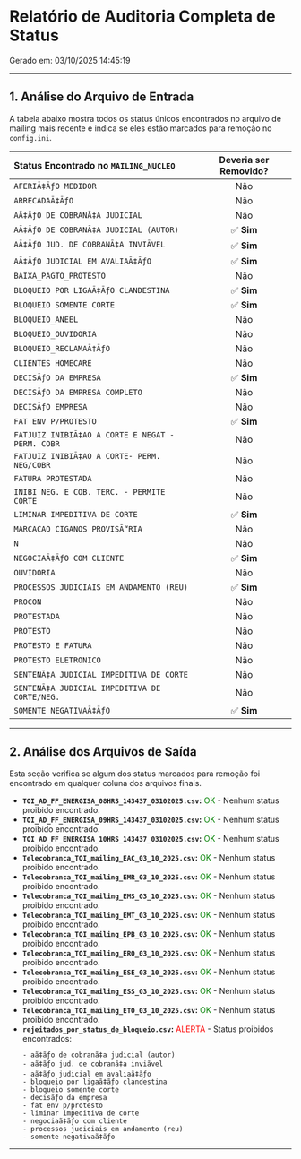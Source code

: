 # Relatório de Auditoria Completa de Status
Gerado em: 03/10/2025 14:45:19

---

## 1. Análise do Arquivo de Entrada

A tabela abaixo mostra todos os status únicos encontrados no arquivo de mailing mais recente e indica se eles estão marcados para remoção no `config.ini`.

| Status Encontrado no `MAILING_NUCLEO` | Deveria ser Removido? |
| :--- | :---: |
| `AFERIÃ‡ÃƒO MEDIDOR` | Não |
| `ARRECADAÃ‡ÃƒO` | Não |
| `AÃ‡ÃƒO DE COBRANÃ‡A JUDICIAL` | Não |
| `AÃ‡ÃƒO DE COBRANÃ‡A JUDICIAL (AUTOR)` | ✅ **Sim** |
| `AÃ‡ÃƒO JUD. DE COBRANÃ‡A INVIÃVEL` | ✅ **Sim** |
| `AÃ‡ÃƒO JUDICIAL EM AVALIAÃ‡ÃƒO` | ✅ **Sim** |
| `BAIXA_PAGTO_PROTESTO` | Não |
| `BLOQUEIO POR LIGAÃ‡ÃƒO CLANDESTINA` | ✅ **Sim** |
| `BLOQUEIO SOMENTE CORTE` | ✅ **Sim** |
| `BLOQUEIO_ANEEL` | Não |
| `BLOQUEIO_OUVIDORIA` | Não |
| `BLOQUEIO_RECLAMAÃ‡ÃƒO` | Não |
| `CLIENTES HOMECARE` | Não |
| `DECISÃƒO DA EMPRESA` | ✅ **Sim** |
| `DECISÃƒO DA EMPRESA COMPLETO` | Não |
| `DECISÃƒO EMPRESA` | Não |
| `FAT ENV P/PROTESTO` | ✅ **Sim** |
| `FATJUIZ INIBIÃ‡AO A CORTE E NEGAT - PERM. COBR` | Não |
| `FATJUIZ INIBIÃ‡AO A CORTE- PERM. NEG/COBR` | Não |
| `FATURA PROTESTADA` | Não |
| `INIBI NEG. E COB. TERC. - PERMITE CORTE` | Não |
| `LIMINAR IMPEDITIVA DE CORTE` | ✅ **Sim** |
| `MARCACAO CIGANOS PROVISÃ“RIA` | Não |
| `N` | Não |
| `NEGOCIAÃ‡ÃƒO COM CLIENTE` | ✅ **Sim** |
| `OUVIDORIA` | Não |
| `PROCESSOS JUDICIAIS EM ANDAMENTO (REU)` | ✅ **Sim** |
| `PROCON` | Não |
| `PROTESTADA` | Não |
| `PROTESTO` | Não |
| `PROTESTO E FATURA` | Não |
| `PROTESTO ELETRONICO` | Não |
| `SENTENÃ‡A JUDICIAL IMPEDITIVA DE CORTE` | Não |
| `SENTENÃ‡A JUDICIAL IMPEDITIVA DE CORTE/NEG.` | Não |
| `SOMENTE NEGATIVAÃ‡ÃƒO` | ✅ **Sim** |

---

## 2. Análise dos Arquivos de Saída

Esta seção verifica se algum dos status marcados para remoção foi encontrado em qualquer coluna dos arquivos finais.

- **`TOI_AD_FF_ENERGISA_08HRS_143437_03102025.csv`:** <span style='color:green;'>OK</span> - Nenhum status proibido encontrado.
- **`TOI_AD_FF_ENERGISA_09HRS_143437_03102025.csv`:** <span style='color:green;'>OK</span> - Nenhum status proibido encontrado.
- **`TOI_AD_FF_ENERGISA_10HRS_143437_03102025.csv`:** <span style='color:green;'>OK</span> - Nenhum status proibido encontrado.
- **`Telecobranca_TOI_mailing_EAC_03_10_2025.csv`:** <span style='color:green;'>OK</span> - Nenhum status proibido encontrado.
- **`Telecobranca_TOI_mailing_EMR_03_10_2025.csv`:** <span style='color:green;'>OK</span> - Nenhum status proibido encontrado.
- **`Telecobranca_TOI_mailing_EMS_03_10_2025.csv`:** <span style='color:green;'>OK</span> - Nenhum status proibido encontrado.
- **`Telecobranca_TOI_mailing_EMT_03_10_2025.csv`:** <span style='color:green;'>OK</span> - Nenhum status proibido encontrado.
- **`Telecobranca_TOI_mailing_EPB_03_10_2025.csv`:** <span style='color:green;'>OK</span> - Nenhum status proibido encontrado.
- **`Telecobranca_TOI_mailing_ERO_03_10_2025.csv`:** <span style='color:green;'>OK</span> - Nenhum status proibido encontrado.
- **`Telecobranca_TOI_mailing_ESE_03_10_2025.csv`:** <span style='color:green;'>OK</span> - Nenhum status proibido encontrado.
- **`Telecobranca_TOI_mailing_ESS_03_10_2025.csv`:** <span style='color:green;'>OK</span> - Nenhum status proibido encontrado.
- **`Telecobranca_TOI_mailing_ETO_03_10_2025.csv`:** <span style='color:green;'>OK</span> - Nenhum status proibido encontrado.
- **`rejeitados_por_status_de_bloqueio.csv`:** <span style='color:red;'>ALERTA</span> - Status proibidos encontrados:
  ```
  - aã‡ãƒo de cobranã‡a judicial (autor)
  - aã‡ãƒo jud. de cobranã‡a inviãvel
  - aã‡ãƒo judicial em avaliaã‡ãƒo
  - bloqueio por ligaã‡ãƒo clandestina
  - bloqueio somente corte
  - decisãƒo da empresa
  - fat env p/protesto
  - liminar impeditiva de corte
  - negociaã‡ãƒo com cliente
  - processos judiciais em andamento (reu)
  - somente negativaã‡ãƒo
  ```

---

